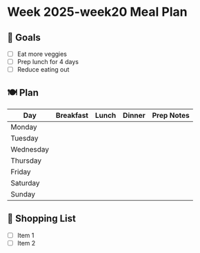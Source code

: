 # Week 2025-week20 Meal Plan

## 🎯 Goals
- [ ] Eat more veggies
- [ ] Prep lunch for 4 days
- [ ] Reduce eating out

## 🍽️ Plan
| Day       | Breakfast      | Lunch           | Dinner         | Prep Notes           |
|-----------|----------------|------------------|----------------|-----------------------|
| Monday    |                |                  |                |                       |
| Tuesday   |                |                  |                |                       |
| Wednesday |                |                  |                |                       |
| Thursday  |                |                  |                |                       |
| Friday    |                |                  |                |                       |
| Saturday  |                |                  |                |                       |
| Sunday    |                |                  |                |                       |

## 🛒 Shopping List
- [ ] Item 1
- [ ] Item 2
